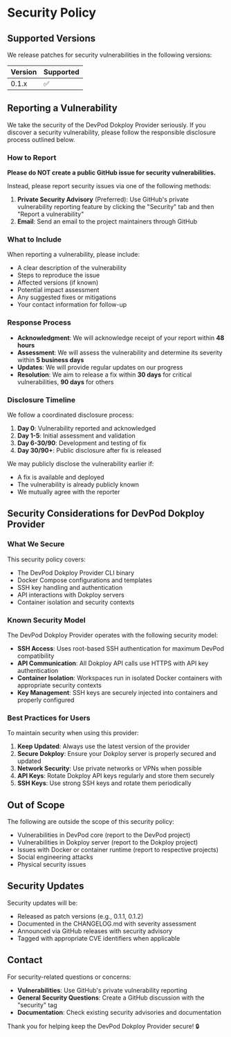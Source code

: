 # Security Policy

## Supported Versions

We release patches for security vulnerabilities in the following versions:

| Version | Supported          |
| ------- | ------------------ |
| 0.1.x   | :white_check_mark: |

## Reporting a Vulnerability

We take the security of the DevPod Dokploy Provider seriously. If you discover a security vulnerability, please follow the responsible disclosure process outlined below.

### How to Report

**Please do NOT create a public GitHub issue for security vulnerabilities.**

Instead, please report security issues via one of the following methods:

1. **Private Security Advisory** (Preferred): Use GitHub's private vulnerability reporting feature by clicking the "Security" tab and then "Report a vulnerability"
2. **Email**: Send an email to the project maintainers through GitHub

### What to Include

When reporting a vulnerability, please include:

- A clear description of the vulnerability
- Steps to reproduce the issue
- Affected versions (if known)
- Potential impact assessment
- Any suggested fixes or mitigations
- Your contact information for follow-up

### Response Process

- **Acknowledgment**: We will acknowledge receipt of your report within **48 hours**
- **Assessment**: We will assess the vulnerability and determine its severity within **5 business days**
- **Updates**: We will provide regular updates on our progress
- **Resolution**: We aim to release a fix within **30 days** for critical vulnerabilities, **90 days** for others

### Disclosure Timeline

We follow a coordinated disclosure process:

1. **Day 0**: Vulnerability reported and acknowledged
2. **Day 1-5**: Initial assessment and validation
3. **Day 6-30/90**: Development and testing of fix
4. **Day 30/90+**: Public disclosure after fix is released

We may publicly disclose the vulnerability earlier if:

- A fix is available and deployed
- The vulnerability is already publicly known
- We mutually agree with the reporter

## Security Considerations for DevPod Dokploy Provider

### What We Secure

This security policy covers:

- The DevPod Dokploy Provider CLI binary
- Docker Compose configurations and templates
- SSH key handling and authentication
- API interactions with Dokploy servers
- Container isolation and security contexts

### Known Security Model

The DevPod Dokploy Provider operates with the following security model:

- **SSH Access**: Uses root-based SSH authentication for maximum DevPod compatibility
- **API Communication**: All Dokploy API calls use HTTPS with API key authentication
- **Container Isolation**: Workspaces run in isolated Docker containers with appropriate security contexts
- **Key Management**: SSH keys are securely injected into containers and properly configured

### Best Practices for Users

To maintain security when using this provider:

1. **Keep Updated**: Always use the latest version of the provider
2. **Secure Dokploy**: Ensure your Dokploy server is properly secured and updated
3. **Network Security**: Use private networks or VPNs when possible
4. **API Keys**: Rotate Dokploy API keys regularly and store them securely
5. **SSH Keys**: Use strong SSH keys and rotate them periodically

## Out of Scope

The following are outside the scope of this security policy:

- Vulnerabilities in DevPod core (report to the DevPod project)
- Vulnerabilities in Dokploy server (report to the Dokploy project)
- Issues with Docker or container runtime (report to respective projects)
- Social engineering attacks
- Physical security issues

## Security Updates

Security updates will be:

- Released as patch versions (e.g., 0.1.1, 0.1.2)
- Documented in the CHANGELOG.md with severity assessment
- Announced via GitHub releases with security advisory
- Tagged with appropriate CVE identifiers when applicable

## Contact

For security-related questions or concerns:

- **Vulnerabilities**: Use GitHub's private vulnerability reporting
- **General Security Questions**: Create a GitHub discussion with the "security" tag
- **Documentation**: Check existing security advisories and documentation

Thank you for helping keep the DevPod Dokploy Provider secure! 🔒
